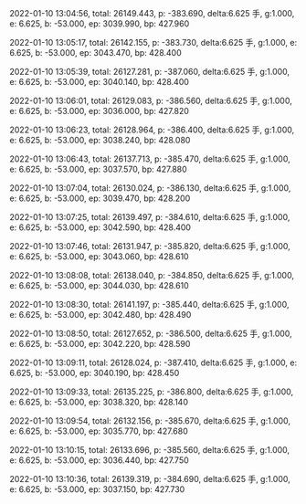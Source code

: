 2022-01-10 13:04:56, total: 26149.443, p: -383.690, delta:6.625 手, g:1.000, e: 6.625, b: -53.000, ep: 3039.990, bp: 427.960

2022-01-10 13:05:17, total: 26142.155, p: -383.730, delta:6.625 手, g:1.000, e: 6.625, b: -53.000, ep: 3043.470, bp: 428.400

2022-01-10 13:05:39, total: 26127.281, p: -387.060, delta:6.625 手, g:1.000, e: 6.625, b: -53.000, ep: 3040.140, bp: 428.400

2022-01-10 13:06:01, total: 26129.083, p: -386.560, delta:6.625 手, g:1.000, e: 6.625, b: -53.000, ep: 3036.000, bp: 427.820

2022-01-10 13:06:23, total: 26128.964, p: -386.400, delta:6.625 手, g:1.000, e: 6.625, b: -53.000, ep: 3038.240, bp: 428.080

2022-01-10 13:06:43, total: 26137.713, p: -385.470, delta:6.625 手, g:1.000, e: 6.625, b: -53.000, ep: 3037.570, bp: 427.880

2022-01-10 13:07:04, total: 26130.024, p: -386.130, delta:6.625 手, g:1.000, e: 6.625, b: -53.000, ep: 3039.470, bp: 428.200

2022-01-10 13:07:25, total: 26139.497, p: -384.610, delta:6.625 手, g:1.000, e: 6.625, b: -53.000, ep: 3042.590, bp: 428.400

2022-01-10 13:07:46, total: 26131.947, p: -385.820, delta:6.625 手, g:1.000, e: 6.625, b: -53.000, ep: 3043.060, bp: 428.610

2022-01-10 13:08:08, total: 26138.040, p: -384.850, delta:6.625 手, g:1.000, e: 6.625, b: -53.000, ep: 3044.030, bp: 428.610

2022-01-10 13:08:30, total: 26141.197, p: -385.440, delta:6.625 手, g:1.000, e: 6.625, b: -53.000, ep: 3042.480, bp: 428.490

2022-01-10 13:08:50, total: 26127.652, p: -386.500, delta:6.625 手, g:1.000, e: 6.625, b: -53.000, ep: 3042.220, bp: 428.590

2022-01-10 13:09:11, total: 26128.024, p: -387.410, delta:6.625 手, g:1.000, e: 6.625, b: -53.000, ep: 3040.190, bp: 428.450

2022-01-10 13:09:33, total: 26135.225, p: -386.800, delta:6.625 手, g:1.000, e: 6.625, b: -53.000, ep: 3038.320, bp: 428.140

2022-01-10 13:09:54, total: 26132.156, p: -385.670, delta:6.625 手, g:1.000, e: 6.625, b: -53.000, ep: 3035.770, bp: 427.680

2022-01-10 13:10:15, total: 26133.696, p: -385.560, delta:6.625 手, g:1.000, e: 6.625, b: -53.000, ep: 3036.440, bp: 427.750

2022-01-10 13:10:36, total: 26139.319, p: -384.690, delta:6.625 手, g:1.000, e: 6.625, b: -53.000, ep: 3037.150, bp: 427.730